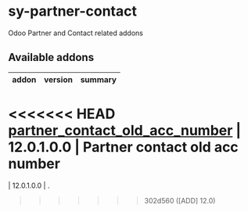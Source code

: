 # sy-partner-contact
Odoo Partner and Contact related addons

[//]: # (addons)

Available addons
----------------
addon | version | summary
--- | --- | ---
<<<<<<< HEAD
[partner_contact_old_acc_number](partner_contact_old_acc_number/) | 12.0.1.0.0 | Partner contact old acc number
=======
[](/) | 12.0.1.0.0 | .
>>>>>>> 302d560 ([ADD] 12.0)

[//]: # (end addons)
